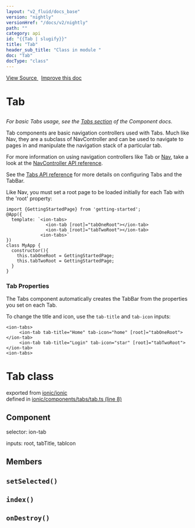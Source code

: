 ```yaml
---
layout: "v2_fluid/docs_base"
version: "nightly"
versionHref: "/docs/v2/nightly"
path: ""
category: api
id: "{{Tab | slugify}}"
title: "Tab"
header_sub_title: "Class in module "
doc: "Tab"
docType: "class"
---
```



<div class="improve-docs">
  <a href='http://github.com/driftyco/ionic2/tree/master/ionic/components/tabs/tab.ts#L7'>
    View Source
  </a>
  &nbsp;
  <a href='http://github.com/driftyco/ionic2/edit/master/ionic/components/tabs/tab.ts#L7'>
    Improve this doc
  </a>
</div>




<h1 class="api-title">

  Tab



</h1>





<p><em>For basic Tabs usage, see the <a href="../../../../components/#tabs">Tabs section</a>
of the Component docs.</em></p>
<p>Tab components are basic navigation controllers used with Tabs.  Much like
Nav, they are a subclass of NavController and can be used to navigate
to pages in and manipulate the navigation stack of a particular tab.</p>
<p>For more information on using navigation controllers like Tab or <a href="../../nav/Nav/">Nav</a>,
take a look at the <a href="../NavController/">NavController API reference</a>.</p>
<p>See the <a href="../Tabs/">Tabs API reference</a> for more details on configuring Tabs
and the TabBar.</p>
<p>Like Nav, you must set a root page to be loaded initially for each Tab with
the &#39;root&#39; property:</p>
<pre><code>import {GettingStartedPage} from &#39;getting-started&#39;;
@App({
  template: `&lt;ion-tabs&gt;
               &lt;ion-tab [root]=&quot;tabOneRoot&quot;&gt;&lt;/ion-tab&gt;
               &lt;ion-tab [root]=&quot;tabTwoRoot&quot;&gt;&lt;/ion-tab&gt;
             &lt;ion-tabs&gt;`
})
class MyApp {
  constructor(){
    this.tabOneRoot = GettingStartedPage;
    this.tabTwoRoot = GettingStartedPage;
  }
}
</code></pre>
<p><h3 id="tab_properties">Tab Properties</h3>
The Tabs component automatically creates the TabBar from the properties you
set on each Tab.</p>
<p>To change the title and icon, use the <code>tab-title</code> and <code>tab-icon</code>
inputs:</p>
<pre><code class="lang-html">&lt;ion-tabs&gt;
     &lt;ion-tab tab-title=&quot;Home&quot; tab-icon=&quot;home&quot; [root]=&quot;tabOneRoot&quot;&gt;&lt;/ion-tab&gt;
     &lt;ion-tab tab-title=&quot;Login&quot; tab-icon=&quot;star&quot; [root]=&quot;tabTwoRoot&quot;&gt;&lt;/ion-tab&gt;
&lt;ion-tabs&gt;
</code></pre>


<h1 class="class export">Tab <span class="type">class</span></h1>
<p class="module">exported from <a href='undefined'>ionic/ionic</a><br/>
defined in <a href="https://github.com/driftyco/ionic2/tree/master/ionic/components/tabs/tab.ts#L8-L176">ionic/components/tabs/tab.ts (line 8)</a>
</p>
<h2>Component</h2>
  <span>selector: ion-tab</span>

  <span>inputs: root, tabTitle, tabIcon</span>


## Members

<div id="setSelected"></div>
<h2>
  <code>setSelected()</code>

</h2>












<div id="index"></div>
<h2>
  <code>index()</code>

</h2>












<div id="onDestroy"></div>
<h2>
  <code>onDestroy()</code>

</h2>












